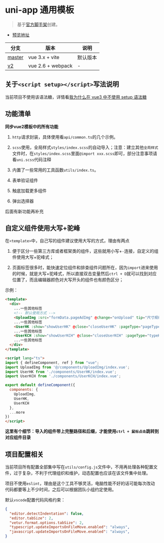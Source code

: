 # uni-app 通用模板

> 基于[官方脚手架](https://uniapp.dcloud.io/quickstart-cli.html#%E5%88%9B%E5%BB%BAuni-app)创建。

- [预览地址](http://huangjingsheng.gitee.io/hjs/uni-app)

| 分支 | 版本 | 说明 |
|---|---|---|
| [master](https://github.com/Hansen-hjs/uni-app-template) | vue 3.x + vite | 默认版本 |
| [v2](https://github.com/Hansen-hjs/uni-app-template/tree/v2) | vue 2.6 + webpack | - |

## 关于`<script setup></script>`写法说明

当前项目不使用该语法糖，详情看[我为什么在 vue3 中不使用 setup 语法糖](https://juejin.cn/post/7114511843229433863)

## 功能清单

**同步vue2模板中的所有功能**

1. `http`请求封装，具体使用看`api/common.ts`的几个示例。

2. `scss`使用，全局样式`styles/index.scss`的自动导入；注意：建立其他`全局样式`文件时，在`styles/index.scss`里面`@import xxx.scss`即可，部分注意事项请看`uni.scss`代码注释

3. 内置了一些常用的工具函数`utils/index.ts`。

4. 表单验证组件

5. 触底加载更多组件

6. 弹出选择器


后面有新功能再补充

## 自定义组件使用大写+驼峰

在`<template>`中，自己写的组件建议使用大写的方式，理由有两点

1. 便于区分一些第三方库或者框架类的组件，这些就用小写+`-`连接，自定义的组件使用大写+驼峰式；

2. 页面标签很多时，能快速定位组件和排查组件问题所在，因为`import`进来使用的时候，就是大写+驼峰式，所以直接双击变量然后`ctrl + D`就可以找到对应位置了，而且编辑器颜色对大写开头的组件也有颜色区分；

示例：

```html
<template>
  <div>
    ...一些其他标签
    <!-- 默认使用方式 -->
    <UploadImg :src="formData.pageAdImg" @change="onUpload" tip="尺寸规格：750px * 391px" />
    ...一些其他标签
    <UserHK :show="showUserHK" @close="closeUserHK" :pageType="pageType" @update="getHkUsers" />
    ...一些其他标签
    <UserKCH :show="showUserKCH" @close="closeUserKCH" :pageType="typeKCH" @update="getKchUsers" :info="infoUserKCH" />
    ...一些其他标签
  </div>
</template>

<script lang="ts">
import { defineComponent, ref } from "vue";
import UploadImg from '@/components/UploadImg/index.vue';
import UserHK from './components/UserHK/index.vue';
import UserKCH from './components/UserKCH/index.vue';

export default defineComponent({
  components: {
    UploadImg,
    UserHK,
    UserKCH
  },
  ...more
})
</script>
```
**这里有个细节：导入的组件带上完整路径和后缀，才能使用`ctrl + 鼠标点击`跳转到对应组件目录**

## 项目配置相关

当前项目所有配置全部集中写在`utils/config.js`文件中，不用再处理各种配置文件，过于复杂，不利于代理组织和维护，动态配置也应该在该文件集中处理。

项目不使用`eslint`，理由是这个工具不够灵活，电脑性能不好的话可能每次改动代码都要等上不少时间，之后可以根据团队小组约定使用。

默认`vscode`配置代码风格约束：

```json
{
  "editor.detectIndentation": false,
  "editor.tabSize": 2,
  "vetur.format.options.tabSize": 2,
  "typescript.updateImportsOnFileMove.enabled": "always",
  "javascript.updateImportsOnFileMove.enabled": "always",
}
```

